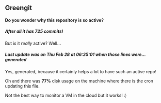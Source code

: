## Greengit

#### Do you wonder why this repository is so active?

##### After all it has 725 commits!

But is it *really* active? Well...

##### Last update was on Thu Feb 28 at 06:25:01 when those lines were... generated

Yes, generated, because it certainly helps a lot to have such an active repo!

Oh and there was **77%** disk usage on the machine
where there is the cron updating this file.

Not the best way to monitor a VM in the cloud but it works! :)
